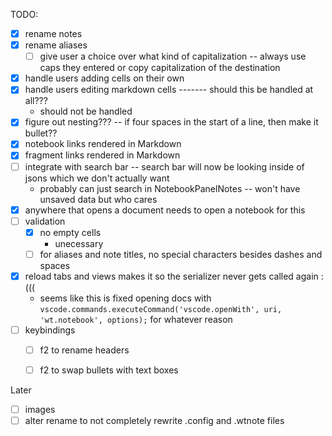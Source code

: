 TODO:
- [x] rename notes
- [x] rename aliases
    - [ ] give user a choice over what kind of capitalization -- always use caps they entered or copy capitalization of the destination
- [x] handle users adding cells on their own
- [x] handle users editing markdown cells ------- should this be handled at all???
    - should not be handled
- [x] figure out nesting??? -- if four spaces in the start of a line, then make it bullet??
- [x] notebook links rendered in Markdown
- [x] fragment links rendered in Markdown
- [ ] integrate with search bar -- search bar will now be looking inside of jsons which we don't actually want
    - probably can just search in NotebookPanelNotes -- won't have unsaved data but who cares
- [x] anywhere that opens a document needs to open a notebook for this
- [ ] validation
    - [x] no empty cells
        - unecessary
    - [ ] for aliases and note titles, no special characters besides dashes and spaces
- [x] reload tabs and views makes it so the serializer never gets called again :(((
    - seems like this is fixed opening docs with `vscode.commands.executeCommand('vscode.openWith', uri, 'wt.notebook', options);` for whatever reason
- [ ] keybindings 
    - [ ] f2 to rename headers
    - [ ] f2 to swap bullets with text boxes


Later
- [ ] images
- [ ] alter rename to not completely rewrite .config and .wtnote files